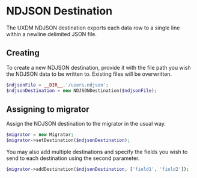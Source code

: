 # NDJSON Destination

The UXDM NDJSON destination exports each data row to a single line within a newline delimited JSON file.

## Creating

To create a new NDJSON destination, provide it with the file path you wish the NDJSON data to be written to. Existing files will be overwritten.

```php
$ndjsonFile = __DIR__.'/users.ndjson';
$ndjsonDestination = new NDJSONDestination($ndjsonFile);
```

## Assigning to migrator

Assign the NDJSON destination to the migrator in the usual way.

```php
$migrator = new Migrator;
$migrator->setDestination($ndjsonDestination);
```

You may also add multiple destinations and specify the fields you wish to send to each destination using the second parameter.

```php
$migrator->addDestination($ndjsonDestination, ['field1', 'field2']);
```
